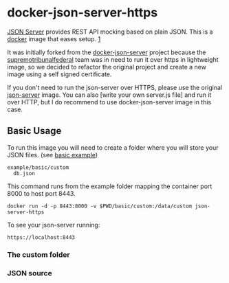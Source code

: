 # docker-json-server-https

[JSON Server](https://github.com/typicode/json-server) provides REST API mocking based on plain JSON.
This is a [docker](https://www.docker.io) image that eases setup. [1](https://github.com/clue/docker-json-server)

It was initially forked from the [docker-json-server](https://github.com/clue/docker-json-server) project because the [supremotribunalfederal](https://github.com/supremotribunalfederal) team was in need to run it over https in lightweight image, so we decided to refactor the original project and create a new image using a self signed certificate.

If you don't need to run the json-server over HTTPS, please use the original [json-server]() image. You can also [write your own server.js file] and run it over HTTP, but I do recommend to use docker-json-server image in this case.

## Basic Usage

To run this image you will need to create a folder where you will store your JSON files. (see [basic example]())

```
example/basic/custom
  db.json
```

This command runs from the example folder mapping the container port 8000 to host port 8443.

```
docker run -d -p 8443:8000 -v $PWD/basic/custom:/data/custom json-server-https
```

To see your json-server running:

```
https://localhost:8443
```

### The custom folder

### JSON source



